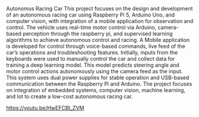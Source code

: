 Autonomus Racing Car
This project focuses on the design and development of an autonomous racing car using Raspberry Pi 5, Arduino Uno, and computer vision, with integration of a mobile application for observation and control. The vehicle uses real-time motor control via Arduino, camera-based perception through the raspberry pi, and supervised learning algorithms to achieve autonomous control and racing. A Mobile application is developed for control through voice-based commands, live feed of the car’s operations and troubleshooting features. Initially, inputs from the keyboards were used to manually control the car and collect data for training a deep learning model. This model predicts steering angle and motor control actions autonomously using the camera feed as the input. This system uses dual power supplies for stable operation and USB-based communication between the Raspberry Pi and Arduino. The project focuses on integration of embedded systems, computer vision, machine learning, and Iot to create a low-cost autonomous racing car.

https://youtu.be/HwEFCBI_ZVM
